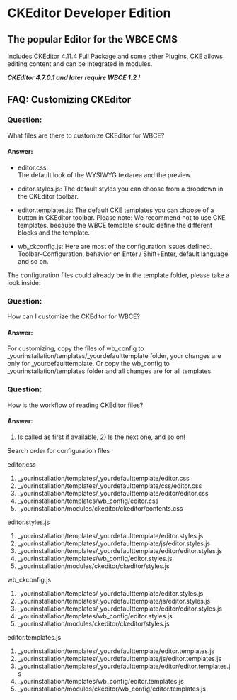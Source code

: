 # CKEditor Developer Edition

## The popular Editor for the WBCE CMS
Includes CKEditor 4.11.4 Full Package and some other Plugins, CKE allows editing content and can be integrated in modules.

***CKEditor 4.7.0.1 and later require WBCE 1.2 !***


## FAQ: Customizing CKEditor

### Question:

What files are there to customize CKEditor for WBCE?

#### Answer:

+ editor.css:	
The default look of the WYSIWYG textarea and the preview.

+ editor.styles.js:
The default styles you can choose from a dropdown in the CKEditor toolbar.

+ editor.templates.js:
The default CKE templates you can choose of a button in CKEditor toolbar.
Please note: We recommend not to use CKE templates, because the WBCE template should define the different blocks and the template.

+ wb_ckconfig.js:
Here are most of the configuration issues defined.
Toolbar-Configuration, behavior on Enter / Shift+Enter, default language and so on.

The configuration files could already be in the template folder, please take a look inside:

### Question:

How can I customize the CKEditor for WBCE?

#### Answer:

For customizing, copy the files of wb_config to _yourinstallation/templates/_yourdefaulttemplate folder, your changes are only for _yourdefaulttemplate.
Or copy the wb_config to _yourinstallation/templates folder and all changes are for all templates.

### Question:

How is the workflow of reading CKEditor files?

#### Answer:

1) Is called as first if available, 2) Is the next one, and so on!

Search order for configuration files 

editor.css

1) _yourinstallation/templates/_yourdefaulttemplate/editor.css
2) _yourinstallation/templates/_yourdefaulttemplate/css/editor.css
3) _yourinstallation/templates/_yourdefaulttemplate/editor/editor.css
4) _yourinstallation/templates/wb_config/editor.css
5) _yourinstallation/modules/ckeditor/ckeditor/contents.css

editor.styles.js

1) _yourinstallation/templates/_yourdefaulttemplate/editor.styles.js
2) _yourinstallation/templates/_yourdefaulttemplate/js/editor.styles.js
3) _yourinstallation/templates/_yourdefaulttemplate/editor/editor.styles.js
4) _yourinstallation/templates/wb_config/editor.styles.js
5) _yourinstallation/modules/ckeditor/ckeditor/styles.js

wb_ckconfig.js

1) _yourinstallation/templates/_yourdefaulttemplate/editor.styles.js
2) _yourinstallation/templates/_yourdefaulttemplate/js/editor.styles.js
3) _yourinstallation/templates/_yourdefaulttemplate/editor/editor.styles.js
4) _yourinstallation/templates/wb_config/editor.styles.js
5) _yourinstallation/modules/ckeditor/ckeditor/styles.js

editor.templates.js

1) _yourinstallation/templates/_yourdefaulttemplate/editor.templates.js
2) _yourinstallation/templates/_yourdefaulttemplate/js/editor.templates.js
3) _yourinstallation/templates/_yourdefaulttemplate/editor/editor.templates.js
4) _yourinstallation/templates/wb_config/editor.templates.js
5) _yourinstallation/modules/ckeditor/wb_config/editor.templates.js